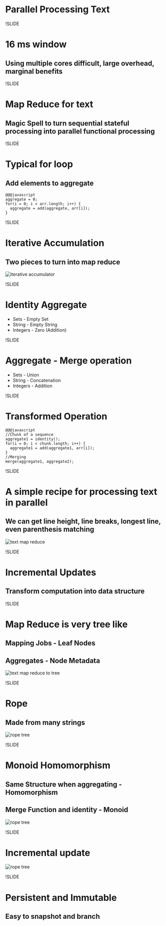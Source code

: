 
# Parallel Processing Text

!SLIDE

# 16 ms window
## Using multiple cores difficult, large overhead, marginal benefits

!SLIDE

# Map Reduce for text
## Magic Spell to turn sequential stateful processing into parallel functional processing

!SLIDE

# Typical for loop
## Add elements to aggregate
    @@@javascript
    aggregate = 0;
    for(i = 0; i < arr.length; i++) {
      aggregate = add(aggregate, arr[i]);
    }


!SLIDE

# Iterative Accumulation
## Two pieces to turn into map reduce

![iterative accumulator](../../images/accumulator.png)

!SLIDE

# Identity Aggregate
* Sets - Empty Set
* String - Empty String
* Integers - Zero (Addition)

!SLIDE

# Aggregate - Merge operation
* Sets - Union
* String - Concatenation
* Integers - Addition

!SLIDE

# Transformed Operation
    @@@javascript
    //Chunk of a sequence
    aggregate1 = identity();
    for(i = 0; i < chunk.length; i++) {
      aggregate1 = add(aggregate1, arr[i]);
    }
    //Merging
    merge(aggregate1, aggregate2);

!SLIDE

# A simple recipe for processing text in parallel
## We can get line height, line breaks, longest line, even parenthesis matching

![text map reduce](../../images/text_map_reduce.png)

!SLIDE

# Incremental Updates
## Transform computation into data structure

!SLIDE

# Map Reduce is very tree like
## Mapping Jobs - Leaf Nodes
## Aggregates - Node Metadata

![text map reduce to tree](../../images/text_map_reduce_to_tree.png)

!SLIDE

# Rope
## Made from many strings

![rope tree](../../images/rope_tree.png)

!SLIDE

# Monoid Homomorphism
## Same Structure when aggregating - Homomorphism
## Merge Function and identity - Monoid

![rope tree](../../images/rope_tree.png)

!SLIDE

# Incremental update
![rope tree](../../images/rope_tree.png)

!SLIDE

# Persistent and Immutable
## Easy to snapshot and branch
